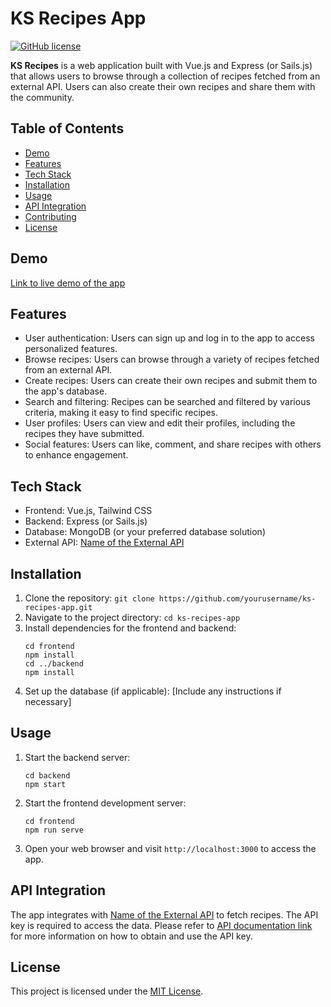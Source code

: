 # KS Recipes App

[![GitHub license](https://img.shields.io/badge/license-MIT-blue.svg)](https://github.com/yourusername/ks-recipes-app/blob/main/LICENSE)

**KS Recipes** is a web application built with Vue.js and Express (or Sails.js) that allows users to browse through a collection of recipes fetched from an external API. Users can also create their own recipes and share them with the community.

## Table of Contents

- [Demo](#demo)
- [Features](#features)
- [Tech Stack](#tech-stack)
- [Installation](#installation)
- [Usage](#usage)
- [API Integration](#api-integration)
- [Contributing](#contributing)
- [License](#license)

## Demo

[Link to live demo of the app](https://yourappdemo.com)

## Features

- User authentication: Users can sign up and log in to the app to access personalized features.
- Browse recipes: Users can browse through a variety of recipes fetched from an external API.
- Create recipes: Users can create their own recipes and submit them to the app's database.
- Search and filtering: Recipes can be searched and filtered by various criteria, making it easy to find specific recipes.
- User profiles: Users can view and edit their profiles, including the recipes they have submitted.
- Social features: Users can like, comment, and share recipes with others to enhance engagement.

## Tech Stack

- Frontend: Vue.js, Tailwind CSS
- Backend: Express (or Sails.js)
- Database: MongoDB (or your preferred database solution)
- External API: [Name of the External API](https://external-api-url.com)

## Installation

1. Clone the repository: `git clone https://github.com/yourusername/ks-recipes-app.git`
2. Navigate to the project directory: `cd ks-recipes-app`
3. Install dependencies for the frontend and backend:
   ```
   cd frontend
   npm install
   cd ../backend
   npm install
   ```
4. Set up the database (if applicable): [Include any instructions if necessary]

## Usage

1. Start the backend server:
   ```
   cd backend
   npm start
   ```
2. Start the frontend development server:
   ```
   cd frontend
   npm run serve
   ```
3. Open your web browser and visit `http://localhost:3000` to access the app.

## API Integration

The app integrates with [Name of the External API](https://external-api-url.com) to fetch recipes. The API key is required to access the data. Please refer to [API documentation link](https://external-api-url.com/docs) for more information on how to obtain and use the API key.

## License

This project is licensed under the [MIT License](https://github.com/yourusername/ks-recipes-app/blob/main/LICENSE).
